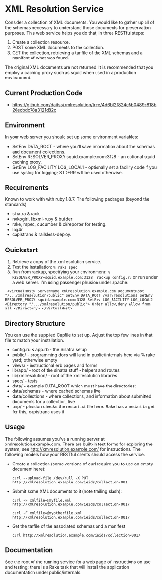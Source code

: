XML Resolution Service
======================
Consider a collection of XML documents.  You would like to gather up
all of the schemas necessary to understand those documents for
preservation purposes.  This web service helps you do that, in three
RESTful steps:

  1. Create a collection resource.
  2. POST some XML documents to the collection.
  3. GET the collection, retrieving a tar file of the XML schemas and a manifest of what was found.

The original XML documents are not returned.  It is recommended that
you employ a caching proxy such as squid when used in a production
environment.


Current Production Code
-----------------------
* https://github.com/daitss/xmlresolution/tree/4d6b12f824c5b0489c818b26ecbdc78a3121d82c

Environment
-----------

In your web server you should set up some environment variables:

  * SetEnv DATA_ROOT - where you'll save information about the schemas and document collections.
  * SetEnv RESOLVER_PROXY squid.example.com:3128 - an optional squid caching proxy.
  * SetEnv LOG_FACILITY LOG_LOCAL1 - optionally set a facility code if you use syslog for logging; STDERR will be used otherwise.

Requirements
------------
Known to work with with ruby 1.8.7. The following packages (beyond the
standards)

  * sinatra & rack
  * nokogiri, libxml-ruby & builder
  * rake, rspec, cucumber & ci/reporter for testing.
  * log4r
  * capistrano & railsless-deploy.

Quickstart
----------

  1. Retrieve a copy of the xmlresolution service.
  2. Test the installation:
	`% rake spec`
  3. Run from rackup, specifying your environment:
	`% RESOLVER_PROXY=squid.example.com:3128  rackup config.ru`
     or run under a web server.  I'm using passenger phusion under apache:

`
	<VirtualHost>
	  ServerName xmlresolution.example.com
	  DocumentRoot "/.../xmlresolution/public"
	  SetEnv DATA_ROOT /var/resolutions
	  SetEnv RESOLVER_PROXY squid.example.com:3128
	  SetEnv LOG_FACILITY LOG_LOCAL2
	  <Directory "/.../xmlresolution/public">
	    Order allow,deny
	    Allow from all
	  </Directory>
	</VirtualHost>`


Directory Structure
-------------------
You can use the supplied Capfile to set up. Adjust
the top few lines in that file to match your installation.

 * config.ru & app.rb - the Sinatra setup
 * public/            - programming docs will land in public/internals here via % rake yard; otherwise empty
 * views/             - instructional erb pages and forms
 * lib/app/           - root of the sinatra stuff - helpers and routes
 * lib/xmlresolution/ - root of the xmlresolution libraries
 * spec/              - tests
 * data/              - example DATA_ROOT which must have the directories:
 * data/schemas       - where cached schemas live
 * data/collections   - where collections, and information about submitted documents for a collection, live
 * tmp/               - phusion checks the restart.txt file here.  Rake has a restart target for this, capistrano uses it

Usage
-----
The following assumes you've a running server at xmlresolution.example.com.
There are built-in test forms for exploring the system; see http://xmlresolution.example.com/ for
instructions.  The following models how your RESTful clients should access the service.

 * Create a collection (some versions of curl require you to use an empty document here):

	 `curl --upload-file /dev/null -X PUT http://xmlresolution.example.com/ieids/collection-001`

 * Submit some XML documents to it (note trailing slash):

	`curl -F xmlfile=@myfile.xml http://xmlresolution.example.com/ieids/collection-001/`

	`curl -F xmlfile=@myotherfile.xml http://xmlresolution.example.com/ieids/collection-001/`

 * Get the tarfile of the associated schemas and a manifest

	`curl http://xmlresolution.example.com/ieids/collection-001/`

Documentation
-------------
See the root of the running service for a web page of instructions on
use and testing; there is a Rake task that will install the
application documentation under public/internals.
